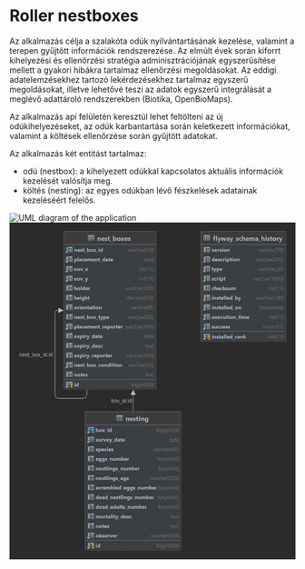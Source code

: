 # Roller nestboxes

Az alkalmazás célja a szalakóta odúk nyilvántartásának kezelése, valamint a terepen gyűjtött információk
rendszerezése. Az elmúlt évek során kiforrt kihelyezési és ellenőrzési stratégia adminisztrációjának
egyszerűsítése mellett a gyakori hibákra tartalmaz ellenőrzési megoldásokat. Az eddigi adatelemzésekhez
tartozó lekérdezésekhez tartalmaz egyszerű megoldásokat, illetve lehetővé teszi az adatok egyszerű
integrálását a meglévő adattároló rendszerekben (Biotika, OpenBioMaps).

Az alkalmazás api felületén keresztül lehet feltölteni az új odúkihelyezéseket, az odúk karbantartása során
keletkezett információkat, valamint a költések ellenőrzése során gyűjtött adatokat.

Az alkalmazás két entitást tartalmaz:
- odú (nestbox): a kihelyezett odúkkal kapcsolatos aktuális információk kezelését valósítja meg.
- költés (nesting): az egyes odúkban lévő fészkelések adatainak kezeléséért felelős.

![UML diagram of the application](./img/roller_nestboxes.jpg)
![ER diagram of the database](./img/roller_nestboxes_database.jpg)


